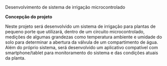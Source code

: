 Desenvolvimento de sistema de irrigação microcontrolado

**Concepção do projeto**			

Neste projeto será desenvolvido um sistema de irrigação para plantas de pequeno porte que utilizará, dentro de um circuito microcontrolado, medições de algumas grandezas como temperatura ambiente e umidade do solo para determinar a abertura da válvula de um compartimento de água. Além do próprio sistema, será desenvolvido um aplicativo compatível com smartphone/tablet para monitoramento do sistema e das condições atuais da planta.
